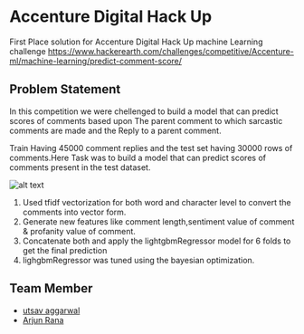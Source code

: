# Accenture Digital Hack Up
First Place solution for Accenture Digital Hack Up machine Learning challenge
https://www.hackerearth.com/challenges/competitive/Accenture-ml/machine-learning/predict-comment-score/

## Problem Statement 
In this competition we were chellenged to build a model that can predict scores of comments based upon The parent comment to which sarcastic comments are made and the Reply to a parent comment.

Train Having 45000 comment replies and the test set having 30000 rows of comments.Here Task was to build a model that can predict scores of comments present in the test dataset.


![alt text](https://github.com/lucky630/ML-Challenges/blob/master/Accenture%20Digital%20Hack%20Up/data/CommentScorerDiagram.png)

1. Used tfidf vectorization for both word and character level to convert the comments into vector form.
2. Generate new features like comment length,sentiment value of comment & profanity value of comment.
3. Concatenate both and apply the lightgbmRegressor model for 6 folds to get the final prediction
4. lighgbmRegressor was tuned using the bayesian optimization.

## Team Member
- [utsav aggarwal](https://github.com/utsav1)
- [Arjun Rana](https://github.com/monsterspy)
